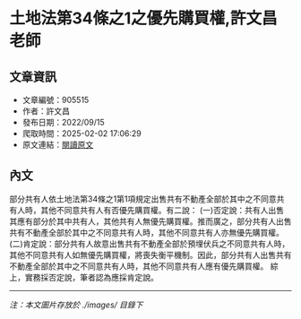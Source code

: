 # 土地法第34條之1之優先購買權,許文昌老師

## 文章資訊
- 文章編號：905515
- 作者：許文昌
- 發布日期：2022/09/15
- 爬取時間：2025-02-02 17:06:29
- 原文連結：[閱讀原文](https://real-estate.get.com.tw/Columns/detail.aspx?no=905515)

## 內文
部分共有人依土地法第34條之1第1項規定出售共有不動產全部於其中之不同意共有人時，其他不同意共有人有否優先購買權。有二說：
(一)否定說：共有人出售其應有部分於其中共有人，其他共有人無優先購買權。推而廣之，部分共有人出售共有不動產全部於其中之不同意共有人時，其他不同意共有人亦無優先購買權。
(二)肯定說：部分共有人故意出售共有不動產全部於預埋伏兵之不同意共有人時，其他不同意共有人如無優先購買權，將喪失衡平機制。因此，部分共有人出售共有不動產全部於其中之不同意共有人時，其他不同意共有人應有優先購買權。 綜上，實務採否定說，筆者認為應採肯定說。

---
*注：本文圖片存放於 ./images/ 目錄下*
